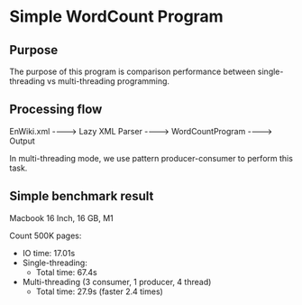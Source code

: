 # Simple WordCount Program

## Purpose
The purpose of this program is comparison performance between single-threading vs multi-threading programming.

## Processing flow

EnWiki.xml ----> Lazy XML Parser ----> WordCountProgram ----> Output

In multi-threading mode, we use pattern producer-consumer to perform this task.

## Simple benchmark result
Macbook 16 Inch, 16 GB, M1

Count 500K pages:
- IO time: 17.01s
- Single-threading:
  - Total time: 67.4s
- Multi-threading (3 consumer, 1 producer, 4 thread)
  - Total time: 27.9s (faster 2.4 times)

